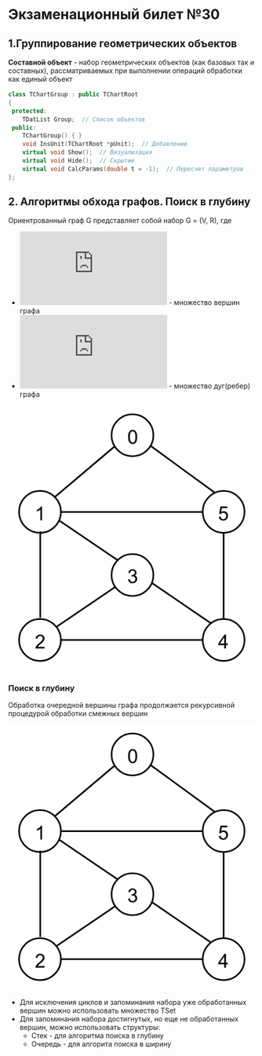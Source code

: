 # Экзаменационный билет №30

## 1.Группирование геометрических объектов

**Составной объект** - набор геометрических объектов (как базовых так и составных), рассматриваемых при выполнении операций обработки как единый объект

```C++
class TChartGroup : public TChartRoot
{
 protected:
    TDatList Group;  // Список объектов
 public:
    TChartGroup() { }
    void InsUnit(TChartRoot *pUnit);  // Добавление
    virtual void Show();  // Визуализация
    virtual void Hide();  // Скрытие
    virtual void CalcParams(double t = -1);  // Пересчет параметров
};
```

## 2. Алгоритмы обхода графов. Поиск в глубину

Ориентрованный граф G представляет собой набор G = (V, R), где
- ![](https://latex.codecogs.com/svg.latex?%5Clarge%20V%20%3D%20%5Cleft%20%5C%7B%20v_1%2C%20%5Cdots%2C%20v_n%20%5Cright%20%5C%7D) - множество вершин графа
- ![](https://latex.codecogs.com/svg.latex?%5Clarge%20R%20%3D%20%7B%28i%2Cj%29%3A%20i%2Cj%20%5Cepsilon%20V%7D) - множество дуг(ребер) графа

![](../pictures/ticket30-1.png)

### Поиск в глубину

Обработка очередной вершины графа продолжается рекурсивной процедурой обработки смежных вершин

![](../pictures/ticket30-1.png)

- Для исключения циклов и запоминания набора уже обработанных вершин можно использовать множество TSet
- Для запоминания набора достигнутых, но еще не обработанных вершин, можно использовать структуры:
    - Стек - для алгоритма поиска в глубину
    - Очередь - для алгорита поиска в ширину

<!-- ![](../pictures/ticket30-3.jpg) -->
